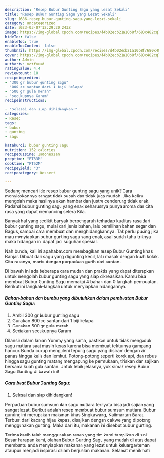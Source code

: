 ```yaml
---
description: "Resep Bubur Gunting Sagu yang Lezat Sekali"
title: "Resep Bubur Gunting Sagu yang Lezat Sekali"
slug: 1686-resep-bubur-gunting-sagu-yang-lezat-sekali
category: Uncategorized
date: 2023-03-07T12:29:20.243Z
image: https://img-global.cpcdn.com/recipes/d4b02ecb21a10b8f/680x482cq70/bubur-gunting-sagu-foto-resep-utama.jpg
hideToc: false
enableToc: true
enableTocContent: false
thumbnail: https://img-global.cpcdn.com/recipes/d4b02ecb21a10b8f/680x482cq70/bubur-gunting-sagu-foto-resep-utama.jpg
cover: https://img-global.cpcdn.com/recipes/d4b02ecb21a10b8f/680x482cq70/bubur-gunting-sagu-foto-resep-utama.jpg
author: Admin
authorAv: notfound
ratingvalue: 4.4
reviewcount: 18
recipeingredient:
- "300 gr bubur gunting sagu"
- "800 cc santan dari 1 biji kelapa"
- "500 gr gula merah"
- "secukupnya Garam"
recipeinstructions:

- "Selesai dan siap dihidangkan!"
categories:
- Resep
tags:
- bubur
- gunting
- sagu

katakunci: bubur gunting sagu 
nutrition: 152 calories
recipecuisine: Indonesian
preptime: "PT33M"
cooktime: "PT52M"
recipeyield: "3"
recipecategory: Dessert

---
```





Sedang mencari ide resep bubur gunting sagu yang unik? Cara menyiapkannya sangat tidak susah dan tidak juga mudah. Jika keliru mengolah maka hasilnya akan hambar dan justru cenderung tidak enak. Padahal bubur gunting sagu yang enak seharusnya punya aroma dan cita rasa yang dapat memancing selera Kita.





Banyak hal yang sedikit banyak berpengaruh terhadap kualitas rasa dari bubur gunting sagu, mulai dari jenis bahan, lalu pemilihan bahan segar dan Bagus, sampai cara membuat dan menghidangkannya. Tak perlu pusing jika mau menyiapkan bubur gunting sagu yang enak,      asal sudah tahu triknya maka hidangan ini dapat jadi suguhan spesial.














Nah bunda, kali ini apahabar.com membagikan resep Bubur Gunting khas Banjar. Dibuat dari sagu yang digunting kecil, lalu masak dengan kuah kolak. Cita rasanya, manis dengan perpaduan gurih dari santan.






Di bawah ini ada beberapa cara mudah dan praktis yang dapat diterapkan untuk mengolah bubur gunting sagu yang siap dikreasikan. Kamu bisa membuat Bubur Gunting Sagu memakai 4 bahan dan 0 langkah pembuatan. Berikut ini langkah-langkah untuk menyiapkan hidangannya.

<!--inarticleads1-->

##### Bahan-bahan dan bumbu yang dibutuhkan dalam pembuatan Bubur Gunting Sagu:

1. Ambil 300 gr bubur gunting sagu
1. Gunakan 800 cc santan dari 1 biji kelapa
1. Gunakan 500 gr gula merah
1. Sediakan secukupnya Garam


Dilansir dalam laman Yummy yang sama, pastikan untuk tidak mengaduk sagu mutiara saat masih keras karena bisa membuat tekturnya gampang hancur. Bunda cukup menguleni tepung sagu yang disiram dengan air panas hingga kalis dan lembut. Potong-potong seperti korek api, dan rebus hingga sagu gunting matang mengapung ke permukaan, tiriskan dan sajikan bersama kuah gula santan. Untuk lebih jelasnya, yuk simak resep Bubur Sagu Gunting di bawah ini! 

<!--inarticleads2-->

##### Cara buat Bubur Gunting Sagu:


1. Selesai dan siap dihidangkan!

Perpaduan bubur sumsum dan sagu mutiara ternyata bisa jadi sajian yang sangat lezat. Berikut adalah resep membuat bubur sumsum mutiara. Bubur gunting ini merupakan makanan khas Singkawang, Kalimantan Barat. Terbuat dari kacang hijau kupas, disajikan dengan cakwe yang dipotong menggunakan gunting. Maka dari itu, makanan ini disebut bubur gunting. 

Terima kasih telah menggunakan resep yang tim kami tampilkan di sini. Besar harapan kami, olahan Bubur Gunting Sagu yang mudah di atas dapat membantu anda menyiapkan makanan yang lezat untuk keluarga/teman ataupun menjadi inspirasi dalam berjualan makanan. Selamat menikmati

